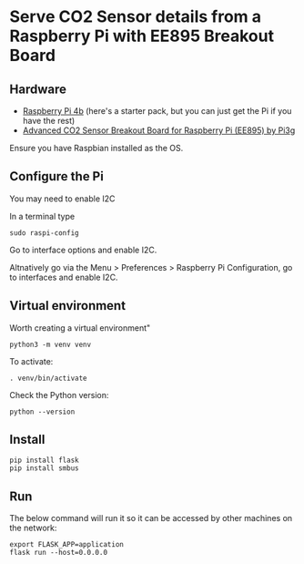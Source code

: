 # Serve CO2 Sensor details from a Raspberry Pi with EE895 Breakout Board

## Hardware
- [Raspberry Pi 4b](https://thepihut.com/collections/raspberry-pi-kits-and-bundles/products/raspberry-pi-starter-kit) (here's a starter pack, but you can just get the Pi if you have the rest)
- [Advanced CO2 Sensor Breakout Board for Raspberry Pi (EE895) by Pi3g](https://thepihut.com/products/advanced-co2-sensor-breakout-board-for-raspberry-pi)

Ensure you have Raspbian installed as the OS.

## Configure the Pi
You may need to enable I2C

In a terminal type
```
sudo raspi-config
```

Go to interface options and enable I2C.

Altnatively go via the Menu > Preferences > Raspberry Pi Configuration, go to interfaces and enable I2C.


## Virtual environment
Worth creating a virtual environment"
```
python3 -m venv venv
```
To activate:
```
. venv/bin/activate
```
Check the Python version:
```
python --version
```

## Install
```
pip install flask
pip install smbus
```


## Run
The below command will run it so it can be accessed by other machines on the network:

```
export FLASK_APP=application
flask run --host=0.0.0.0
```

